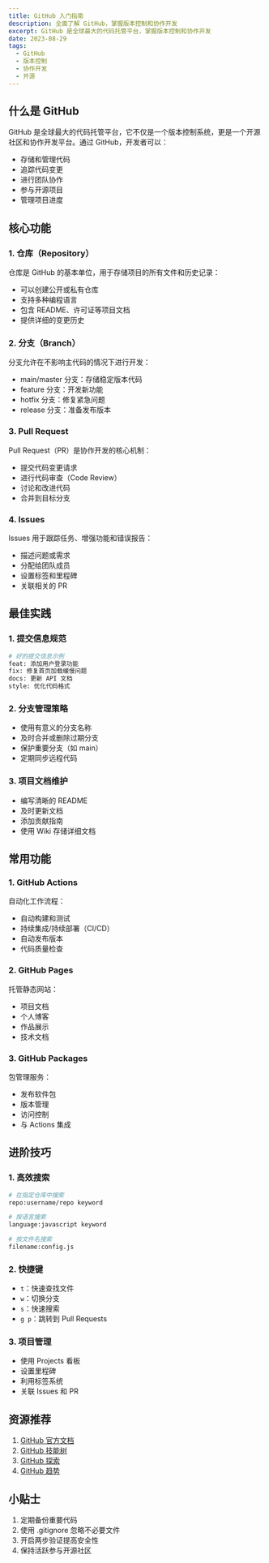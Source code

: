 ```yaml
---
title: GitHub 入门指南
description: 全面了解 GitHub，掌握版本控制和协作开发
excerpt: GitHub 是全球最大的代码托管平台，掌握版本控制和协作开发
date: 2023-08-29
tags:
  - GitHub
  - 版本控制
  - 协作开发
  - 开源
---
```


## 什么是 GitHub

GitHub 是全球最大的代码托管平台，它不仅是一个版本控制系统，更是一个开源社区和协作开发平台。通过 GitHub，开发者可以：

- 存储和管理代码
- 追踪代码变更
- 进行团队协作
- 参与开源项目
- 管理项目进度

## 核心功能

### 1. 仓库（Repository）

仓库是 GitHub 的基本单位，用于存储项目的所有文件和历史记录：

- 可以创建公开或私有仓库
- 支持多种编程语言
- 包含 README、许可证等项目文档
- 提供详细的变更历史

### 2. 分支（Branch）

分支允许在不影响主代码的情况下进行开发：

- main/master 分支：存储稳定版本代码
- feature 分支：开发新功能
- hotfix 分支：修复紧急问题
- release 分支：准备发布版本

### 3. Pull Request

Pull Request（PR）是协作开发的核心机制：

- 提交代码变更请求
- 进行代码审查（Code Review）
- 讨论和改进代码
- 合并到目标分支

### 4. Issues

Issues 用于跟踪任务、增强功能和错误报告：

- 描述问题或需求
- 分配给团队成员
- 设置标签和里程碑
- 关联相关的 PR

## 最佳实践

### 1. 提交信息规范

```bash
# 好的提交信息示例
feat: 添加用户登录功能
fix: 修复首页加载缓慢问题
docs: 更新 API 文档
style: 优化代码格式
```

### 2. 分支管理策略

- 使用有意义的分支名称
- 及时合并或删除过期分支
- 保护重要分支（如 main）
- 定期同步远程代码

### 3. 项目文档维护

- 编写清晰的 README
- 及时更新文档
- 添加贡献指南
- 使用 Wiki 存储详细文档

## 常用功能

### 1. GitHub Actions

自动化工作流程：

- 自动构建和测试
- 持续集成/持续部署（CI/CD）
- 自动发布版本
- 代码质量检查

### 2. GitHub Pages

托管静态网站：

- 项目文档
- 个人博客
- 作品展示
- 技术文档

### 3. GitHub Packages

包管理服务：

- 发布软件包
- 版本管理
- 访问控制
- 与 Actions 集成

## 进阶技巧

### 1. 高效搜索

```bash
# 在指定仓库中搜索
repo:username/repo keyword

# 按语言搜索
language:javascript keyword

# 按文件名搜索
filename:config.js
```

### 2. 快捷键

- `t`：快速查找文件
- `w`：切换分支
- `s`：快速搜索
- `g p`：跳转到 Pull Requests

### 3. 项目管理

- 使用 Projects 看板
- 设置里程碑
- 利用标签系统
- 关联 Issues 和 PR

## 资源推荐

1. [GitHub 官方文档](https://docs.github.com/)
2. [GitHub 技能树](https://skills.github.com/)
3. [GitHub 探索](https://github.com/explore)
4. [GitHub 趋势](https://github.com/trending)

## 小贴士

1. 定期备份重要代码
2. 使用 .gitignore 忽略不必要文件
3. 开启两步验证提高安全性
4. 保持活跃参与开源社区